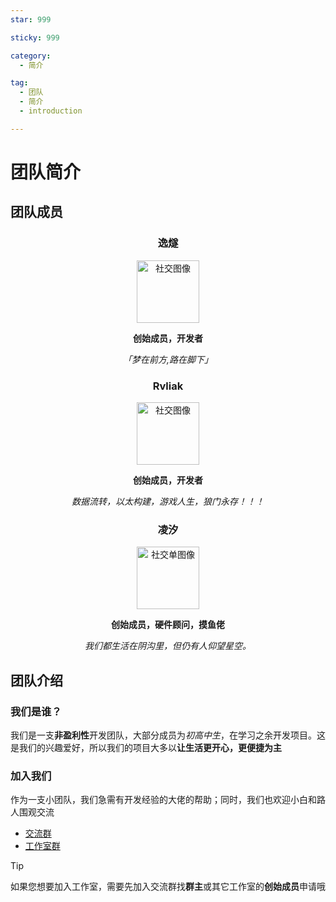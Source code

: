 ```yaml
---
star: 999

sticky: 999

category: 
  - 简介

tag:
  - 团队
  - 简介
  - introduction

---
```


# 团队简介


## 团队成员
<div align='center'>

### 逸燧
<img src="https://escateam.icu/1.png" height="100px" width="100px" alt="社交图像" />
<br>

**创始成员，开发者**

*「梦在前方,路在脚下」*

### Rvliak
<img src="https://escateam.icu/2.jpg" height="100px" width="100px" alt="社交图像" />
<br>

**创始成员，开发者**

*数据流转，以太构建，游戏人生，狼门永存！！！*

### 凌汐
<img src="https://escateam.icu/3.jpg" height="100px" width="100px" alt="社交单图像" />
<br>

**创始成员，硬件顾问，摸鱼佬**

*我们都生活在阴沟里，但仍有人仰望星空。*

</div>

## 团队介绍

### 我们是谁？

我们是一支**非盈利性**开发团队，大部分成员为*初高中生*，在学习之余开发项目。这是我们的兴趣爱好，所以我们的项目大多以**让生活更开心，更便捷为主**
<br>

### 加入我们

作为一支小团队，我们急需有开发经验的大佬的帮助；同时，我们也欢迎小白和路人围观交流

- [交流群](https://qm.qq.com/q/4MRluXifna)
- [工作室群](https://qm.qq.com/q/VPSMaVIikO)

> [!tip]
> 如果您想要加入工作室，需要先加入交流群找**群主**或其它工作室的**创始成员**申请哦

